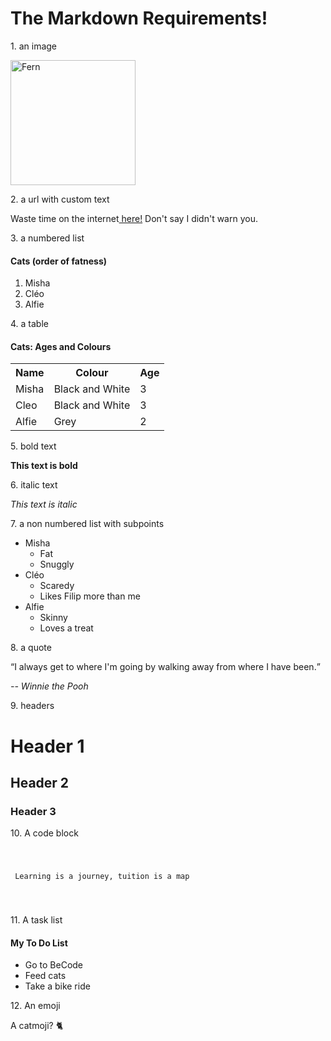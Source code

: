 <html lang="en">
<head>
    <meta charset="UTF-8">
    <meta name="viewport" content="width=device-width, initial-scale=1.0">
    <meta http-equiv="X-UA-Compatible" content="ie=edge">
</head>
<body>
    <h1> The Markdown Requirements!</h1>
<p>1. an image</p>
<img src=https://i.imgur.com/GCNkIcq.png" style=width:200px;height:200px; alt="Fern"
<br>



<p>2. a url with custom text</p>
<p> Waste time on the internet<a href="http://www.reddit.com"> here!</a>  Don't say I didn't warn you. </p>




<p>3. a numbered list</p>
<H4>Cats (order of fatness)</h4>
<ol>
    <li>Misha</li>
    <li>Cléo</li>
    <li>Alfie</li>
</ol>


<p>4. a table</p>
<H4>Cats: Ages and Colours</h4>
<table style="width:60%">
        <tr>
          <th>Name</th>
          <th>Colour</th>
          <th>Age</th>
        </tr>
        <tr>
          <td>Misha</td>
          <td>Black and White</td>
          <td>3</td>
        </tr>
        <tr>
          <td>Cleo</td>
          <td>Black and White</td>
          <td>3</td>
        </tr>
        <tr>
            <td>Alfie</td>
            <td>Grey</td>
            <td>2</td>
      </table> 

<p>5. bold text</p>
<p><strong>This text is bold</strong></p>


<p>6. italic text</p>
<p><i>This text is italic</i></p>


<p>7. a non numbered list with subpoints</p>
<ul>
        <li>Misha <ul>
            <li>Fat</li>
            <li>Snuggly</li>
        </ul></li>
        <li>Cléo <ul>
            <li>Scaredy</li>
            <li>Likes Filip more than me</li>
            </ul></li>
        <li>Alfie <ul>
                <li>Skinny</li>
                <li>Loves a treat</li>
        </ul></li>
</ul>


<p>8. a quote</p>
<q>I always get to where I'm going by walking away from where I have been.</q> <p><i>-- Winnie the Pooh</i></p>


<p>9. headers</p>
<h1>Header 1</h1>
<h2>Header 2</h2>
<h3>Header 3</h3>


<p>10. A code block</p>
<code>
    <p> Learning is a journey, tuition is a map </p>
                </code>

<p>11. A task list</p>
        <h4>My To Do List</h4>
       
<ul>
        <li>Go to BeCode</li>
        <li>Feed cats</li>
        <li>Take a bike ride</li>
</ul> 

<p>12. An emoji</p>
<p>A catmoji? &#128008;</p>
</body>
</html>